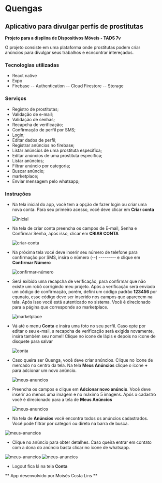 # Quengas

## Aplicativo para divulgar perfís de prostitutas

**Projeto para a displina de Dispositivos Móveis - TADS 7v**

O projeto consiste em uma plataforma onde prostitutas podem criar anúncios
para divulgar seus trabalhos e ecncontrar intereçados.

### Tecnologias utilizadas

- React native
- Expo
- Firebase
  -- Authentication
  -- Cloud Firestore
  -- Storage

### Serviços

- Registro de prostitutas;
- Validação de e-mail;
- Validação de senhas;
- Recapcha de verificação;
- Confirmação de perfil por SMS;
- Login;
- Editar dados de perfil;
- Registrar anúncios no firebase;
- Listar anúncios de uma prostituta específica;
- Editar anúncios de uma prostituta específica;
- Listar anúncios;
- Filtrar anúncio por categoria;
- Buscar anúncio;
- marketplace;
- Enviar mensagem pelo whatsapp;

### Instruções

- Na tela inicial do app, você tem a opção
  de fazer login ou criar uma nova conta. Para seu
  primeiro acesso, você deve clicar em **Criar conta**

  ![inicial](/assets/telas/1.png)

- Na tela de criar conta preencha os campos de E-mail, Senha e Confirmar Senha,
  após isso, clicar em **CRIAR CONTA**

  ![criar-conta](/assets/telas/2.png)

- Na próxima tela você deve inserir seu número de telefone para confirmação por SMS,
  insira o número (--) --------- e clique em **Confirmar Número**

  ![confirmar-número](/assets/telas/3.png)

- Será exibido uma recapcha de verificação, para confirmar
  que não existe um robô corrigindo meu projeto.
  Após a verificação será enviado um código de confirmação, porém,
  defini um código padrão **123456** por equnato, esse código deve ser inserido
  nos campos que aparecem na tela. Após isso você está autenticado no sistema.
  Você é direcionado para a página que corresponde ao marketplace.

  ![marketplace](/assets/telas/4.png)

- Vá até o menu **Conta** e insira uma foto no seu perfil.
  Caso opte por editar o seu e-mail, a recapcha de verificação será exigida novamente,
  insira também seu nome!! Clique no ícone de lápis e depois no ícone de disquete para salvar

  ![conta](/assets/telas/5.png)

- Caso queira ser Quenga, você deve criar anúncios. Clique no ícone de mercado no centro da tela. Na tela **Meus Anúncios** clique o ícone **+** para adcionar um novo anúncio.

  ![meus-anuncios](/assets/telas/6.png)

- Preencha os campos e clique em **Adcionar novo anúncio**. Você deve inserir ao menos uma
  imagem e no máximo 5 imagens. Após o cadastro você é direcionado para a tela de **Meus Anúncios**

  ![meus-anuncios](/assets/telas/7.png)

- Na tela de **Anúncios** você encontra todos os anúncios cadastrados. Você pode filtrar por
  categori ou direto na barra de busca.

![meus-anuncios](/assets/telas/8.png)

- Clique no anúncio para obter detalhes. Caso queira entrar em contato com a dona do anúncio
  basta clicar no ícone de whatsapp.

![meus-anuncios](/assets/telas/9.png)
![meus-anuncios](/assets/telas/10.png)

- Logout fica lá na tela **Conta**

** App desenvolvido por Moisés Costa Lins **
